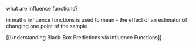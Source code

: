 what are influence functions?

in maths influence functions is used to mean - the effect of an estimator of changing one point of the sample


[[Understanding Black-Box Predictions via Influence Functions]]